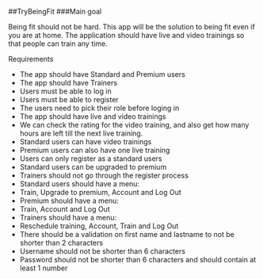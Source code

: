 ##TryBeingFit 
###Main goal

Being fit should not be hard. This app will be the solution to being fit even if you are at home. The application should have live and video trainings so that people can train any time.

Requirements 
- The app should have Standard and Premium users
- The app should have Trainers
- Users must be able to log in
- Users must be able to register
- The users need to pick their role before loging in
- The app should have live and video trainings
- We can check the rating for the video training, and also get how many hours are left till the next live training.
- Standard users can have video trainings
- Premium users can also have one live training
- Users can only register as a standard users
- Standard users can be upgraded to premium
- Trainers should not go through the register process
- Standard users should have a menu:
- Train, Upgrade to premium, Account and Log Out
- Premium should have a menu:
- Train, Account and Log Out
- Trainers should have a menu:
- Reschedule training, Account, Train and Log Out
- There should be a validation on first name and lastname to not be shorter than 2 characters
- Username should not be shorter than 6 characters
- Password should not be shorter than 6 characters and should contain at least 1 number